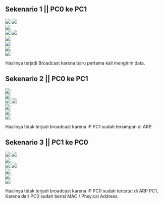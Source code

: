 ## Sekenario 1 || PC0 ke PC1

![](https://i.postimg.cc/fRLTprDV/Screenshot-2022-09-11-202337.png)
![](https://i.postimg.cc/rpGVrX9Y/Screenshot-2022-09-11-203217.png) \
![](https://i.postimg.cc/CxLXNyYQ/Screenshot-2022-09-11-203508.png) \
![](https://i.postimg.cc/GmVKs6pY/Screenshot-2022-09-11-203724.png)
![](https://i.postimg.cc/g2tzyH93/Screenshot-2022-09-11-204003.png) \
![](https://i.postimg.cc/9z3TfHbF/Screenshot-2022-09-11-204511.png) \
![](https://i.postimg.cc/wTdQHDG5/Screenshot-2022-09-11-204633.png) \
![](https://i.postimg.cc/4xPDpf9M/Screenshot-2022-09-11-205013.png) \
![](https://i.postimg.cc/Cx8ZK2nz/Screenshot-2022-09-11-205148.png)

Hasilnya terjadi Broadcast karena baru pertama kali mengirim data.

## Sekenario 2 || PC0 ke PC1

![](https://i.postimg.cc/Y01WsyN4/Screenshot-2022-09-11-205409.png) \
![](https://i.postimg.cc/d0bDcjVG/Screenshot-2022-09-11-205502.png) \
![](https://i.postimg.cc/BQrzD8bM/Screenshot-2022-09-11-205656.png)
![](https://i.postimg.cc/G9wjByKD/Screenshot-2022-09-11-205813.png) \
![](https://i.postimg.cc/PJ2wHvch/Screenshot-2022-09-11-210058.png) \
![](https://i.postimg.cc/CxVg0rGh/Screenshot-2022-09-11-210303.png) \
![](https://i.postimg.cc/KztW0xWt/Screenshot-2022-09-11-210506.png)

Hasilnya tidak terjadi broadcast karena IP PC1 sudah tersimpan di ARP.

## Sekenario 3 || PC1 ke PC0

![](https://i.postimg.cc/bNYyWwhy/Screenshot-2022-09-11-210730.png)
![](https://i.postimg.cc/bNYyWwhy/Screenshot-2022-09-11-210730.png) \
![](https://i.postimg.cc/5yCRkv27/Screenshot-2022-09-11-211035.png) \
![](https://i.postimg.cc/SN4dpHTN/Screenshot-2022-09-11-211207.png)
![](https://i.postimg.cc/SRkMwbyB/Screenshot-2022-09-11-211317.png) \
![](https://i.postimg.cc/7Yb6bZQB/Screenshot-2022-09-11-211423.png) \
![](https://i.postimg.cc/13Q3Br3d/Screenshot-2022-09-11-211533.png) \
![](https://i.postimg.cc/Ls7dCmVs/Screenshot-2022-09-11-211657.png)

Hasilnya tidak terjadi broadcast karena IP PC0 sudah tercatat di ARP PC1, Karena dari PC0 sudah berisi MAC / Phsyical Address.
